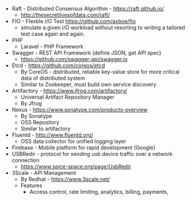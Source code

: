 * Raft - Distributed Consensus Algorithm - https://raft.github.io/
    * http://thesecretlivesofdata.com/raft/
* FIO - Flexble I/O Test https://github.com/axboe/fio
    * simulate a given I/O workload without resorting to writing a tailored test case again and again.
* PHP
    * Laravel - PHP Framework
* Swagger - REST API Framework (define JSON, get API spec)
    * https://github.com/swagger-api/swagger.io
* Etcd - https://github.com/coreos/etcd
    * By CoreOS - distributed, reliable key-value store for more critical data of distributed system
    * Similar to Zookeeper, must build own service discovery
* Artifactory - https://www.jfrog.com/artifactory/
    * Universal Artifact Repository Manager
    * By Jfrog
* Nexus - https://www.sonatype.com/products-overview
    * By Sonatype
    * OSS Repository
    * Similar to artifactory
* Fluentd - http://www.fluentd.org/
    * OSS data collector for unified logging layer
* Firebase - Mobile platform for rapid development (Google)
* USBRedir - protocol for sending usb device traffic over a network connection
    * https://www.spice-space.org/page/UsbRedir
* 3Scale - API Management
    * By Redhat - https://www.3scale.net/
    * Features
        * Access control, rate limiting, analytics, billing, payments, 
